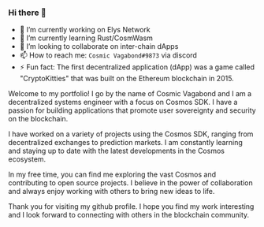 ### Hi there 👋

- 🔭 I’m currently working on Elys Network
- 🌱 I’m currently learning Rust/CosmWasm
- 👯 I’m looking to collaborate on inter-chain dApps
- :mailbox: How to reach me: `Cosmic Vagabond#9873` via discord
- ⚡ Fun fact: The first decentralized application (dApp) was a game called "CryptoKitties" that was built on the Ethereum blockchain in 2015.

Welcome to my portfolio! I go by the name of Cosmic Vagabond and I am a decentralized systems engineer with a focus on Cosmos SDK. I have a passion for building applications that promote user sovereignty and security on the blockchain.

I have worked on a variety of projects using the Cosmos SDK, ranging from decentralized exchanges to prediction markets. I am constantly learning and staying up to date with the latest developments in the Cosmos ecosystem.

In my free time, you can find me exploring the vast Cosmos and contributing to open source projects. I believe in the power of collaboration and always enjoy working with others to bring new ideas to life.

Thank you for visiting my github profile. I hope you find my work interesting and I look forward to connecting with others in the blockchain community.
